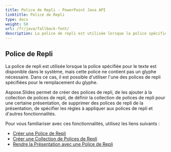 ```yaml
---
title: Police de Repli - PowerPoint Java API
linktitle: Police de Repli
type: docs
weight: 50
url: /fr/java/fallback-font/
description: La police de repli est utilisée lorsque la police spécifiée pour le texte est disponible dans le système, mais cette police ne contient pas un glyphe nécessaire. Dans ce cas, il est possible pour l'API PowerPoint Java d'utiliser l'une des polices de repli spécifiées pour le remplacement du glyphe.
---
```


## **Police de Repli**
La police de repli est utilisée lorsque la police spécifiée pour le texte est disponible dans le système, mais cette police ne contient pas un glyphe nécessaire. Dans ce cas, il est possible d'utiliser l'une des polices de repli spécifiées pour le remplacement du glyphe.

Aspose.Slides permet de créer des polices de repli, de les ajouter à la collection de polices de repli, de définir la collection de polices de repli pour une certaine présentation, de supprimer des polices de repli de la présentation, de spécifier les règles à appliquer aux polices de repli et d'autres fonctionnalités.

Pour vous familiariser avec ces fonctionnalités, utilisez les liens suivants :

- [Créer une Police de Repli](/slides/fr/java/create-fallback-font)
- [Créer une Collection de Polices de Repli](/slides/fr/java/create-fallback-fonts-collection)
- [Rendre la Présentation avec une Police de Repli](/slides/fr/java/render-presentation-with-fallback-font)